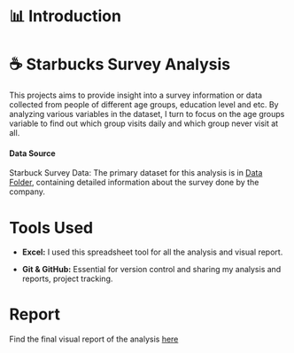 # 📊 Introduction

# ☕️ Starbucks Survey Analysis

This projects aims to provide insight into a survey information or data collected from people of different age groups, education level and etc. By analyzing various variables in the dataset, I turn to focus on the age groups variable to find out which group visits daily and which group never visit at all.

#### Data Source

Starbuck Survey Data: The primary dataset for this analysis is in [Data Folder](Data), containing detailed information about the survey done by the company.

# Tools Used

- **Excel:** I used this spreadsheet tool for all the analysis and visual report.

- **Git & GitHub:** Essential for version control and sharing my analysis and reports, project tracking.

# Report

Find the final visual report of the analysis [here](https://github.com/marcusasar/Starbucks_Survey_Excel/tree/main/Data)
